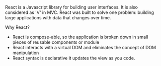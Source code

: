 React is a Javascript library for building user interfaces. It is also considered as 'V' in MVC.
React was built to solve one problem: building large applications with data that changes over time.

Why React?

- React is compose-able, so the application is broken down in small pieces of reusable components or module
- React interacts with a virtual DOM and eliminates the concept of DOM manipulation
- React syntax is declarative it updates the view as you code.




